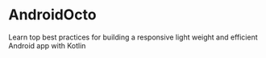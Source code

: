 # AndroidOcto
Learn top best practices for building a responsive light weight and efficient Android app with Kotlin
